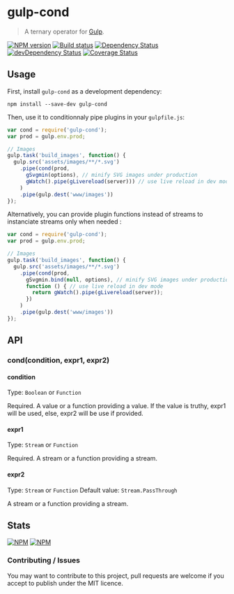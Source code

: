 # gulp-cond
> A ternary operator for [Gulp](http://gulpjs.com/).

[![NPM version](https://badge.fury.io/js/gulp-cond.svg)](https://npmjs.org/package/gulp-cond)
[![Build status](https://secure.travis-ci.org/nfroidure/gulp-cond.svg)](https://travis-ci.org/nfroidure/gulp-cond)
[![Dependency Status](https://david-dm.org/nfroidure/gulp-cond.svg)](https://david-dm.org/nfroidure/gulp-cond)
[![devDependency Status](https://david-dm.org/nfroidure/gulp-cond/dev-status.svg)](https://david-dm.org/nfroidure/gulp-cond#info=devDependencies)
[![Coverage Status](https://coveralls.io/repos/nfroidure/gulp-cond/badge.svg?branch=master)](https://coveralls.io/r/nfroidure/gulp-cond?branch=master)

## Usage

First, install `gulp-cond` as a development dependency:

```shell
npm install --save-dev gulp-cond
```

Then, use it to conditionnaly pipe plugins in your `gulpfile.js`:

```js
var cond = require('gulp-cond');
var prod = gulp.env.prod;

// Images
gulp.task('build_images', function() {
  gulp.src('assets/images/**/*.svg')
    .pipe(cond(prod,
      gSvgmin(options), // minify SVG images under production
      gWatch().pipe(gLivereload(server))) // use live reload in dev mode
    )
    .pipe(gulp.dest('www/images'))
});
```

Alternatively, you can provide plugin functions instead of streams to
  instanciate streams only when needed :

```js
var cond = require('gulp-cond');
var prod = gulp.env.prod;

// Images
gulp.task('build_images', function() {
  gulp.src('assets/images/**/*.svg')
    .pipe(cond(prod,
      gSvgmin.bind(null, options), // minify SVG images under production
      function () { // use live reload in dev mode
        return gWatch().pipe(gLivereload(server));
      })
    )
    .pipe(gulp.dest('www/images'))
});
```

## API

### cond(condition, expr1, expr2)

#### condition
Type: `Boolean` or `Function`

Required. A value or a function providing a value. If the value is truthy, expr1
 will be used, else, expr2 will be use if provided.

#### expr1
Type: `Stream` or `Function`

Required. A stream or a function providing a stream.

#### expr2
Type: `Stream` or `Function`
Default value: `Stream.PassThrough`

A stream or a function providing a stream.

## Stats

[![NPM](https://nodei.co/npm/gulp-cond.png?downloads=true&stars=true)](https://nodei.co/npm/gulp-iconfont/)
[![NPM](https://nodei.co/npm-dl/gulp-cond.png)](https://nodei.co/npm/gulp-iconfont/)

### Contributing / Issues

You may want to contribute to this project, pull requests are welcome if you
 accept to publish under the MIT licence.

